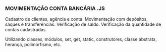 ### MOVIMENTAÇÃO CONTA BANCÁRIA .JS

Cadastro de clientes, agência e conta.
Movimentação com depósitos, saques e transferências.
Verificação de saldo.
Verificação da quantidade de contas cadastradas.

Utilizando classes, módulos, set, get, static, construtores, classe abstrata, herança, polimorfismo, etc.